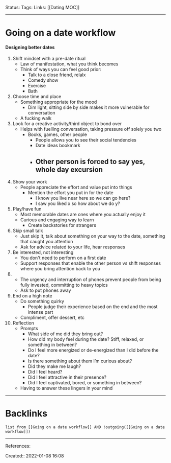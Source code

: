 Status: 
Tags: 
Links: [[Dating MOC]]
___
# Going on a date workflow
#### Designing better dates
1. Shift mindset with a pre-date ritual
	- Law of manifestation, what you think becomes
	- Think of ways you can feel good prior:
		- Talk to a close friend, relalx
		- Comedy show
		- Exercise
		- Bath
2. Choose time and place
	- Something appropriate for the mood
		- Dim light, sitting side by side makes it more vulnerable for conversation
	- A fucking walk
3. Look for a creative activity/third object to bond over
	- Helps with fuelling conversation, taking pressure off solely you two
		- Books, games, other people
			- People allows you to see their social tendencies
			- Date ideas bookmark
			- Other person is forced to say yes, whole day excursion
				- 
4. Show your work
	- People appreciate the effort and value put into things
		- Mention the effort you put in for the date
			- I know you live near here so we can go here?
			- I saw you liked x so how about we do y?
5. Play/have fun
	- Most memorable dates are ones where you actually enjoy it
	- Curious and engaging way to learn
		- Create backstories for strangers
6. Skip small talk
	- Just skip it, talk about something on your way to the date, something that caught you attention
	- Ask for advice related to your life, hear responses
7. Be interested, not interesting
	- You don't need to perform on a first date
	- Support responses that enable the other person vs shift responses where you bring attention back to you
8. 
	- The urgency and interruption of phones prevent people from being fully invested, committing to heavy topics
	- Ask to put phones away
9. End on a high note
	- Do something quirky
		- People judge their experience based on the end and the most intense part
	- Compliment, offer dessert, etc
10. Reflection
	- Prompts
		- What side of me did they bring out?
		- How did my body feel during the date? Stiff, relaxed, or something in between?
		- Do I feel more energized or de-energized than I did before the date?
		- Is there something about them I’m curious about?
		- Did they make me laugh?
		- Did I feel heard?
		- Did I feel attractive in their presence?
		- Did I feel captivated, bored, or something in between?
	 - Having to answer these lingers in your mind
___
# Backlinks
```dataview
list from [[Going on a date workflow]] AND !outgoing([[Going on a date workflow]])
```
___
References:

Created:: 2022-01-08 16:08
